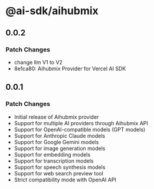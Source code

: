 # @ai-sdk/aihubmix

## 0.0.2

### Patch Changes

- change llm V1 to V2
- 8e1ca80: Aihubmix Provider for Vercel AI SDK

## 0.0.1

### Patch Changes

- Initial release of Aihubmix provider
- Support for multiple AI providers through Aihubmix API
- Support for OpenAI-compatible models (GPT models)
- Support for Anthropic Claude models
- Support for Google Gemini models
- Support for image generation models
- Support for embedding models
- Support for transcription models
- Support for speech synthesis models
- Support for web search preview tool
- Strict compatibility mode with OpenAI API

